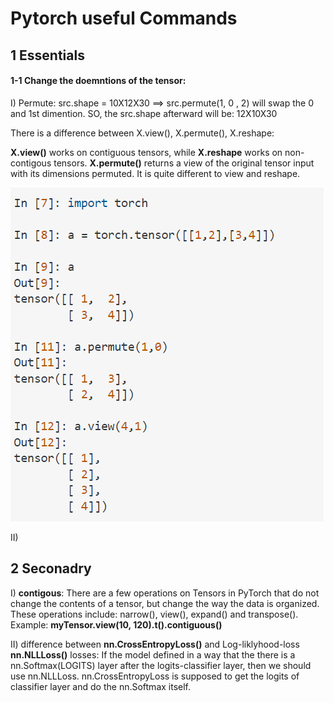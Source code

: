 # Pytorch useful Commands

## 1 Essentials
#### 1-1 Change the doemntions of the tensor:
I) Permute:
src.shape = 10X12X30   ==> src.permute(1, 0 , 2) will swap the 0 and 1st dimention. SO, the src.shape afterward will be: 12X10X30

There is a difference between X.view(), X.permute(), X.reshape:

**X.view()** works on contiguous tensors, while **X.reshape** works on non-contigous tensors. **X.permute()** returns a view of the original 
tensor input with its dimensions permuted. It is quite different to view and reshape.

![view_permute](./img/view_permute.png)



II) 

## 2 Seconadry
I) **contigous**: There are a few operations on Tensors in PyTorch that do not change the contents of a tensor, but change the way the data is 
organized. These operations include: narrow(), view(), expand() and transpose(). Example: **myTensor.view(10, 120).t().contiguous()**

II) difference between **nn.CrossEntropyLoss()** and Log-liklyhood-loss **nn.NLLLoss()** losses: If the model defined in a way that the there is
 a nn.Softmax(LOGITS) layer after the  logits-classifier layer, then we should use nn.NLLLoss. nn.CrossEntropyLoss is supposed to get the 
 logits of classifier layer and do the nn.Softmax itself.


